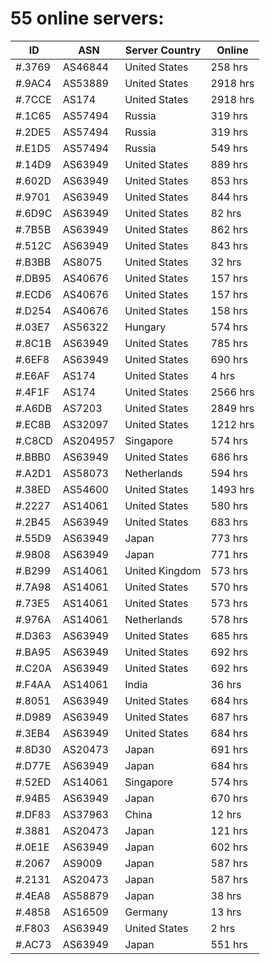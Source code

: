 # 55 online servers:

| ID | ASN | Server Country | Online |
| ------ | ------ | ------ | ------ |
| #.3769 | AS46844 | United States | 258 hrs |
| #.9AC4 | AS53889 | United States | 2918 hrs |
| #.7CCE | AS174 | United States | 2918 hrs |
| #.1C65 | AS57494 | Russia | 319 hrs |
| #.2DE5 | AS57494 | Russia | 319 hrs |
| #.E1D5 | AS57494 | Russia | 549 hrs |
| #.14D9 | AS63949 | United States | 889 hrs |
| #.602D | AS63949 | United States | 853 hrs |
| #.9701 | AS63949 | United States | 844 hrs |
| #.6D9C | AS63949 | United States | 82 hrs |
| #.7B5B | AS63949 | United States | 862 hrs |
| #.512C | AS63949 | United States | 843 hrs |
| #.B3BB | AS8075 | United States | 32 hrs |
| #.DB95 | AS40676 | United States | 157 hrs |
| #.ECD6 | AS40676 | United States | 157 hrs |
| #.D254 | AS40676 | United States | 158 hrs |
| #.03E7 | AS56322 | Hungary | 574 hrs |
| #.8C1B | AS63949 | United States | 785 hrs |
| #.6EF8 | AS63949 | United States | 690 hrs |
| #.E6AF | AS174 | United States | 4 hrs |
| #.4F1F | AS174 | United States | 2566 hrs |
| #.A6DB | AS7203 | United States | 2849 hrs |
| #.EC8B | AS32097 | United States | 1212 hrs |
| #.C8CD | AS204957 | Singapore | 574 hrs |
| #.BBB0 | AS63949 | United States | 686 hrs |
| #.A2D1 | AS58073 | Netherlands | 594 hrs |
| #.38ED | AS54600 | United States | 1493 hrs |
| #.2227 | AS14061 | United States | 580 hrs |
| #.2B45 | AS63949 | United States | 683 hrs |
| #.55D9 | AS63949 | Japan | 773 hrs |
| #.9808 | AS63949 | Japan | 771 hrs |
| #.B299 | AS14061 | United Kingdom | 573 hrs |
| #.7A98 | AS14061 | United States | 570 hrs |
| #.73E5 | AS14061 | United States | 573 hrs |
| #.976A | AS14061 | Netherlands | 578 hrs |
| #.D363 | AS63949 | United States | 685 hrs |
| #.BA95 | AS63949 | United States | 692 hrs |
| #.C20A | AS63949 | United States | 692 hrs |
| #.F4AA | AS14061 | India | 36 hrs |
| #.8051 | AS63949 | United States | 684 hrs |
| #.D989 | AS63949 | United States | 687 hrs |
| #.3EB4 | AS63949 | United States | 684 hrs |
| #.8D30 | AS20473 | Japan | 691 hrs |
| #.D77E | AS63949 | Japan | 684 hrs |
| #.52ED | AS14061 | Singapore | 574 hrs |
| #.94B5 | AS63949 | Japan | 670 hrs |
| #.DF83 | AS37963 | China | 12 hrs |
| #.3881 | AS20473 | Japan | 121 hrs |
| #.0E1E | AS63949 | Japan | 602 hrs |
| #.2067 | AS9009 | Japan | 587 hrs |
| #.2131 | AS20473 | Japan | 587 hrs |
| #.4EA8 | AS58879 | Japan | 38 hrs |
| #.4858 | AS16509 | Germany | 13 hrs |
| #.F803 | AS63949 | United States | 2 hrs |
| #.AC73 | AS63949 | Japan | 551 hrs |

